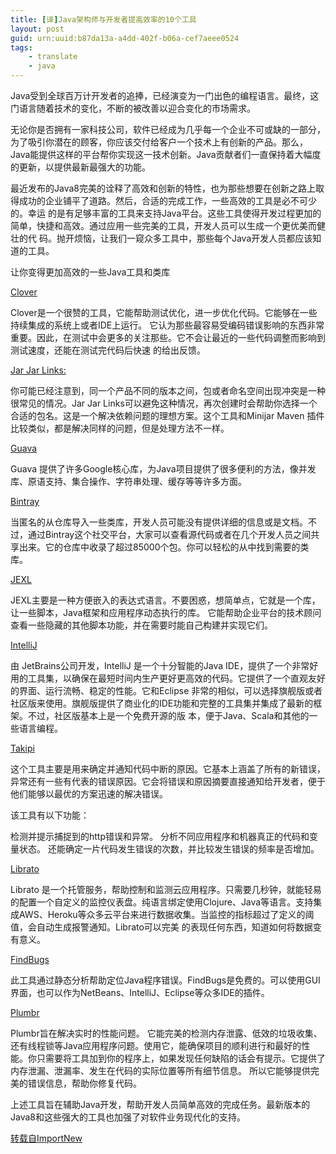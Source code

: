 ```yaml
---
title: [译]Java架构师与开发者提高效率的10个工具
layout: post
guid: urn:uuid:b87da13a-a4dd-402f-b06a-cef7aeee0524
tags:
    - translate
    - java
---
```


Java受到全球百万计开发者的追捧，已经演变为一门出色的编程语言。最终，这门语言随着技术的变化，不断的被改善以迎合变化的市场需求。

无论你是否拥有一家科技公司，软件已经成为几乎每一个企业不可或缺的一部分，为了吸引你潜在的顾客，你应该交付给客户一个技术上有创新的产品。那么，Java能提供这样的平台帮你实现这一技术创新。Java贡献者们一直保持着大幅度的更新，以提供最新最强大的功能。

最近发布的Java8完美的诠释了高效和创新的特性，也为那些想要在创新之路上取得成功的企业铺平了道路。然后，合适的完成工作，一些高效的工具是必不可少的。幸运 的是有足够丰富的工具来支持Java平台。这些工具使得开发过程更加的简单，快捷和高效。通过应用一些完美的工具，开发人员可以生成一个更优美而健壮的代 码。抛开烦恼，让我们一窥众多工具中，那些每个Java开发人员都应该知道的工具。

让你变得更加高效的一些Java工具和类库

[Clover](https://www.atlassian.com/software/clover/overview)

Clover是一个很赞的工具，它能帮助测试优化，进一步优化代码。它能够在一些持续集成的系统上或者IDE上运行。 它认为那些最容易受编码错误影响的东西非常重要。因此，在测试中会更多的关注那些。它不会让最近的一些代码调整而影响到测试速度，还能在测试完代码后快速 的给出反馈。

[Jar Jar Links:](http://code.google.com/p/jarjar/)

你可能已经注意到，同一个产品不同的版本之间，包或者命名空间出现冲突是一种很常见的情况。Jar Jar Links可以避免这种情况，再次创建时会帮助你选择一个合适的包名。这是一个解决依赖问题的理想方案。这个工具和Minijar Maven 插件比较类似，都是解决同样的问题，但是处理方法不一样。

[Guava](https://github.com/google/guava)

Guava 提供了许多Google核心库，为Java项目提供了很多便利的方法，像并发库、原语支持、集合操作、字符串处理、缓存等等许多方面。

[Bintray](https://bintray.com/)

当匿名的从仓库导入一些类库，开发人员可能没有提供详细的信息或是文档。不过，通过Bintray这个社交平台，大家可以查看源代码或者在几个开发人员之间共享出来。它的仓库中收录了超过85000个包。你可以轻松的从中找到需要的类库。

[JEXL](http://commons.apache.org/proper/commons-jexl/)

JEXL主要是一种方便嵌入的表达式语言。不要困惑，想简单点，它就是一个库，让一些脚本，Java框架和应用程序动态执行的库。 它能帮助企业平台的技术顾问查看一些隐藏的其他脚本功能，并在需要时能自己构建并实现它们。

[IntelliJ](http://www.jetbrains.com/idea/)

由 JetBrains公司开发，IntelliJ 是一个十分智能的Java IDE，提供了一个非常好用的工具集，以确保在最短时间内生产更好更高效的代码。它提供了一个直观友好的界面、运行流畅、稳定的性能。它和Eclipse 非常的相似，可以选择旗舰版或者社区版来使用。旗舰版提供了商业化的IDE功能和完整的工具集并集成了最新的框架。不过，社区版基本上是一个免费开源的版 本，便于Java、Scala和其他的一些语言编程。

[Takipi](https://www.takipi.com/)

这个工具主要是用来确定并通知代码中断的原因。它基本上涵盖了所有的新错误，异常还有一些有代表的错误原因。它会将错误和原因摘要直接通知给开发者，便于他们能够以最优的方案迅速的解决错误。

该工具有以下功能：

检测并提示捕捉到的http错误和异常。
分析不同应用程序和机器真正的代码和变量状态。
还能确定一片代码发生错误的次数，并比较发生错误的频率是否增加。

[Librato](https://www.takipi.com/)

Librato 是一个托管服务，帮助控制和监测云应用程序。只需要几秒钟，就能轻易的配置一个自定义的监控仪表盘。纯语言绑定使用Clojure、Java等语言。支持集成AWS、Heroku等众多云平台来进行数据收集。当监控的指标超过了定义的阈值，会自动生成报警通知。Librato可以完美 的表现任何东西，知道如何将数据变有意义。

[FindBugs](http://findbugs.sourceforge.net/)

此工具通过静态分析帮助定位Java程序错误。FindBugs是免费的。可以使用GUI界面，也可以作为NetBeans、IntelliJ、Eclipse等众多IDE的插件。

[Plumbr](https://plumbr.eu/)

Plumbr旨在解决实时的性能问题。 它能完美的检测内存泄露、低效的垃圾收集、还有线程锁等Java应用程序问题。使用它，能确保项目的顺利进行和最好的性能。你只需要将工具加到你的程序上，如果发现任何缺陷的话会有提示。它提供了内存泄漏、泄漏率、发生在代码的实际位置等所有细节信息。 所以它能够提供完美的错误信息，帮助你修复代码。

上述工具旨在辅助Java开发，帮助开发人员简单高效的完成任务。最新版本的Java8和这些强大的工具也加强了对软件业务现代化的支持。

[转载自ImportNew][1]



  [1]: http://www.importnew.com/14624.html
